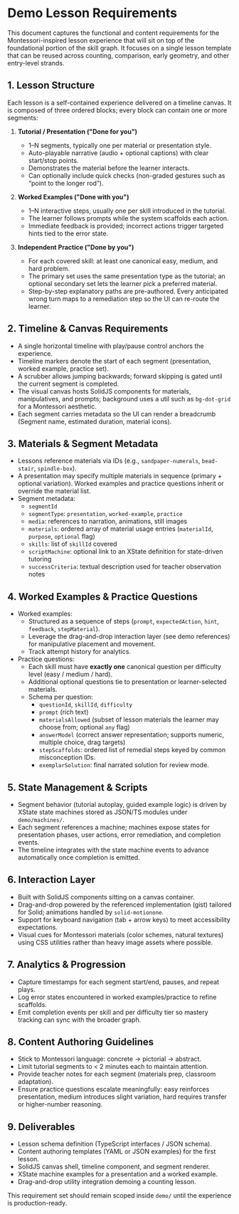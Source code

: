 # Demo Lesson Requirements

This document captures the functional and content requirements for the Montessori-inspired lesson experience that will sit on top of the foundational portion of the skill graph. It focuses on a single lesson template that can be reused across counting, comparison, early geometry, and other entry-level strands.

## 1. Lesson Structure

Each lesson is a self-contained experience delivered on a timeline canvas. It is composed of three ordered blocks; every block can contain one or more segments:

1. **Tutorial / Presentation ("Done for you")**
   - 1–N segments, typically one per material or presentation style.
   - Auto-playable narrative (audio + optional captions) with clear start/stop points.
   - Demonstrates the material before the learner interacts.
   - Can optionally include quick checks (non-graded gestures such as “point to the longer rod”).

2. **Worked Examples ("Done with you")**
   - 1–N interactive steps, usually one per skill introduced in the tutorial.
   - The learner follows prompts while the system scaffolds each action.
   - Immediate feedback is provided; incorrect actions trigger targeted hints tied to the error state.

3. **Independent Practice ("Done by you")**
   - For each covered skill: at least one canonical easy, medium, and hard problem.
   - The primary set uses the same presentation type as the tutorial; an optional secondary set lets the learner pick a preferred material.
   - Step-by-step explanatory paths are pre-authored. Every anticipated wrong turn maps to a remediation step so the UI can re-route the learner.

## 2. Timeline & Canvas Requirements

- A single horizontal timeline with play/pause control anchors the experience.
- Timeline markers denote the start of each segment (presentation, worked example, practice set).
- A scrubber allows jumping backwards; forward skipping is gated until the current segment is completed.
- The visual canvas hosts SolidJS components for materials, manipulatives, and prompts; background uses a util such as `bg-dot-grid` for a Montessori aesthetic.
- Each segment carries metadata so the UI can render a breadcrumb (Segment name, estimated duration, material icons).

## 3. Materials & Segment Metadata

- Lessons reference materials via IDs (e.g., `sandpaper-numerals`, `bead-stair`, `spindle-box`).
- A presentation may specify multiple materials in sequence (primary + optional variation). Worked examples and practice questions inherit or override the material list.
- Segment metadata:
  - `segmentId`
  - `segmentType`: `presentation`, `worked-example`, `practice`
  - `media`: references to narration, animations, still images
  - `materials`: ordered array of material usage entries (`materialId`, `purpose`, `optional` flag)
  - `skills`: list of `skillId` covered
  - `scriptMachine`: optional link to an XState definition for state-driven tutoring
  - `successCriteria`: textual description used for teacher observation notes

## 4. Worked Examples & Practice Questions

- Worked examples:
  - Structured as a sequence of steps (`prompt`, `expectedAction`, `hint`, `feedback`, `stepMaterial`).
  - Leverage the drag-and-drop interaction layer (see demo references) for manipulative placement and movement.
  - Track attempt history for analytics.
- Practice questions:
  - Each skill must have **exactly one** canonical question per difficulty level (easy / medium / hard).
  - Additional optional questions tie to presentation or learner-selected materials.
  - Schema per question:
    - `questionId`, `skillId`, `difficulty`
    - `prompt` (rich text)
    - `materialsAllowed` (subset of lesson materials the learner may choose from; optional `any` flag)
    - `answerModel` (correct answer representation; supports numeric, multiple choice, drag targets)
    - `stepScaffolds`: ordered list of remedial steps keyed by common misconception IDs.
    - `exemplarSolution`: final narrated solution for review mode.

## 5. State Management & Scripts

- Segment behavior (tutorial autoplay, guided example logic) is driven by XState state machines stored as JSON/TS modules under `demo/machines/`.
- Each segment references a machine; machines expose states for presentation phases, user actions, error remediation, and completion events.
- The timeline integrates with the state machine events to advance automatically once completion is emitted.

## 6. Interaction Layer

- Built with SolidJS components sitting on a canvas container.
- Drag-and-drop powered by the referenced implementation (gist) tailored for Solid; animations handled by `solid-motionone`.
- Support for keyboard navigation (tab + arrow keys) to meet accessibility expectations.
- Visual cues for Montessori materials (color schemes, natural textures) using CSS utilities rather than heavy image assets where possible.

## 7. Analytics & Progression

- Capture timestamps for each segment start/end, pauses, and repeat plays.
- Log error states encountered in worked examples/practice to refine scaffolds.
- Emit completion events per skill and per difficulty tier so mastery tracking can sync with the broader graph.

## 8. Content Authoring Guidelines

- Stick to Montessori language: concrete → pictorial → abstract.
- Limit tutorial segments to < 2 minutes each to maintain attention.
- Provide teacher notes for each segment (materials prep, classroom adaptation).
- Ensure practice questions escalate meaningfully: easy reinforces presentation, medium introduces slight variation, hard requires transfer or higher-number reasoning.

## 9. Deliverables

- Lesson schema definition (TypeScript interfaces / JSON schema).
- Content authoring templates (YAML or JSON examples) for the first lesson.
- SolidJS canvas shell, timeline component, and segment renderer.
- XState machine examples for a presentation and a worked example.
- Drag-and-drop utility integration demoing a counting lesson.

This requirement set should remain scoped inside `demo/` until the experience is production-ready.
